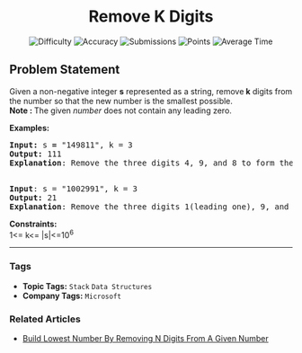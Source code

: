 <h1 align="center">Remove K Digits</h1>

<p align="center">
  <img alt="Difficulty" title="Difficulty" src="https://custom-icon-badges.demolab.com/badge/Difficulty: Medium-1F222E?style=for-the-badge&logoColor=white&logo=fire"/>
  <img alt="Accuracy" title="Accuracy" src="https://custom-icon-badges.demolab.com/badge/Accuracy: 26.8%25-1F222E?style=for-the-badge&logoColor=white&logo=target"/>
  <img alt="Submissions" title="Submissions" src="https://custom-icon-badges.demolab.com/badge/Submissions: 74K+-1F222E?style=for-the-badge&logoColor=white&logo=repo"/>
  <img alt="Points" title="Points" src="https://custom-icon-badges.demolab.com/badge/Points: 4-1F222E?style=for-the-badge&logoColor=white&logo=award"/>
  <img alt="Average Time" title="Average Time" src="https://custom-icon-badges.demolab.com/badge/Average%20Time: N/A-1F222E?style=for-the-badge&logoColor=white&logo=clock"/>
</p>

## Problem Statement

Given a non-negative integer <b>s</b> represented as a string, remove<b> k</b> digits from the number so that the new number is the smallest possible.<br><b>Note : </b>The given <i>number </i>does not contain any leading zero.

<b>Examples:</b>

<pre><b>Input:</b> s<b> = </b>"149811",<b> </b>k = 3
<b>Output:</b> 111
<b>Explanation</b>: Remove the three digits 4, 9, and 8 to form the new number 111 which is smallest.<br>
</pre>

<pre><b>Input</b>: s = "1002991", k = 3 <br><b>Output:</b> 21
<b>Explanation</b>: Remove the three digits 1(leading one), 9, and 9 to form the new number 21(Note that the output must not contain leading zeroes) which is the smallest.</pre>

<b>Constraints:</b><br>1<= k<= |s|<=10<sup>6</sup>


<hr>

### Tags
- **Topic Tags:** `Stack` `Data Structures`
- **Company Tags:** `Microsoft`

### Related Articles
- [Build Lowest Number By Removing N Digits From A Given Number](https://www.geeksforgeeks.org/build-lowest-number-by-removing-n-digits-from-a-given-number/)
